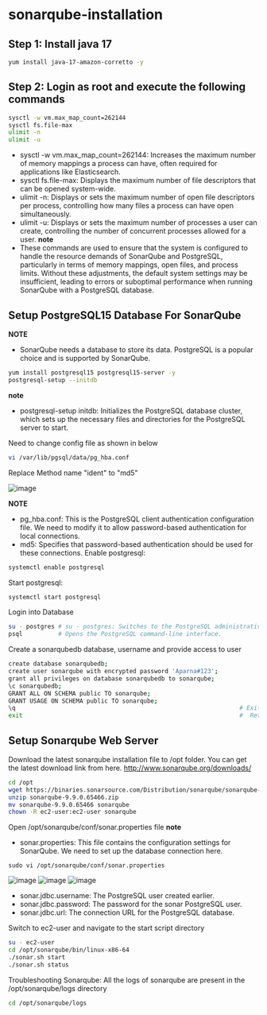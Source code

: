 # sonarqube-installation

## Step 1: Install java 17

```bash
yum install java-17-amazon-corretto -y
```

## Step 2: Login as root and execute the following commands

```bash
sysctl -w vm.max_map_count=262144
sysctl fs.file-max
ulimit -n
ulimit -u
```
- sysctl -w vm.max_map_count=262144: Increases the maximum number of memory mappings a process can have, often required for applications like Elasticsearch.
- sysctl fs.file-max: Displays the maximum number of file descriptors that can be opened system-wide.
- ulimit -n: Displays or sets the maximum number of open file descriptors per process, controlling how many files a process can have open simultaneously.
- ulimit -u: Displays or sets the maximum number of processes a user can create, controlling the number of concurrent processes allowed for a user.
  **note**
 - These commands are used to ensure that the system is configured to handle the resource demands of SonarQube and PostgreSQL, particularly in terms of memory mappings, open files, and process limits. Without these adjustments, the default system settings may be insufficient, leading to errors or suboptimal performance when running SonarQube with a PostgreSQL database.

## Setup PostgreSQL15 Database For SonarQube
**NOTE**
- SonarQube needs a database to store its data. PostgreSQL is a popular choice and is supported by SonarQube.

```bash
yum install postgresql15 postgresql15-server -y
postgresql-setup --initdb
```
**note**
- postgresql-setup initdb: Initializes the PostgreSQL database cluster, which sets up the necessary files and directories for the PostgreSQL server to start.

Need to change config file as shown in below

```bash
vi /var/lib/pgsql/data/pg_hba.conf
```

Replace Method name "ident" to "md5"

![image](https://user-images.githubusercontent.com/68885738/90953619-aef2f800-e48a-11ea-9b50-489183e9b0c1.png)

**NOTE** 
- pg_hba.conf: This is the PostgreSQL client authentication configuration file. We need to modify it to allow password-based authentication for local connections.
- md5: Specifies that password-based authentication should be used for these connections.
Enable  postgresql:

```bash    
systemctl enable postgresql
```
Start postgresql:

```bash
systemctl start postgresql
````

Login into Database

```bash
su - postgres # su - postgres: Switches to the PostgreSQL administrative user postgres.
psql          # Opens the PostgreSQL command-line interface.
```

Create a sonarqubedb database, username and provide access to user

```bash
create database sonarqubedb;
create user sonarqube with encrypted password 'Aparna#123';
grant all privileges on database sonarqubedb to sonarqube;
\c sonarqubedb;
GRANT ALL ON SCHEMA public TO sonarqube;
GRANT USAGE ON SCHEMA public TO sonarqube;
\q                                                               # Exits the psql interface.
exit                                                             #  Returns to the regular user prompt.
```

## Setup Sonarqube Web Server
Download the latest sonarqube installation file to /opt folder. You can get the latest download link from here. http://www.sonarqube.org/downloads/

 ```bash
cd /opt
wget https://binaries.sonarsource.com/Distribution/sonarqube/sonarqube-9.9.0.65466.zip
unzip sonarqube-9.9.0.65466.zip
mv sonarqube-9.9.0.65466 sonarqube
chown -R ec2-user:ec2-user sonarqube
```
	
Open /opt/sonarqube/conf/sonar.properties file
**note**
- sonar.properties: This file contains the configuration settings for SonarQube. We need to set up the database connection here.

```
sudo vi /opt/sonarqube/conf/sonar.properties
```
![image](https://user-images.githubusercontent.com/68885738/90953687-7acc0700-e48b-11ea-94f9-4b32f8f170b0.png)
![image](https://user-images.githubusercontent.com/68885738/90953736-c1b9fc80-e48b-11ea-88f9-2629c85fdf56.png)
![image](https://user-images.githubusercontent.com/68885738/90953772-05146b00-e48c-11ea-8dab-143be09d878b.png)

- sonar.jdbc.username: The PostgreSQL user created earlier.
- sonar.jdbc.password: The password for the sonar PostgreSQL user.
- sonar.jdbc.url: The connection URL for the PostgreSQL database.

Switch to ec2-user and navigate to the start script directory

```bash
su - ec2-user
cd /opt/sonarqube/bin/linux-x86-64
./sonar.sh start
./sonar.sh status
```

Troubleshooting Sonarqube:
All the logs of sonarqube are present in the /opt/sonarqube/logs directory

```bash
cd /opt/sonarqube/logs
```
